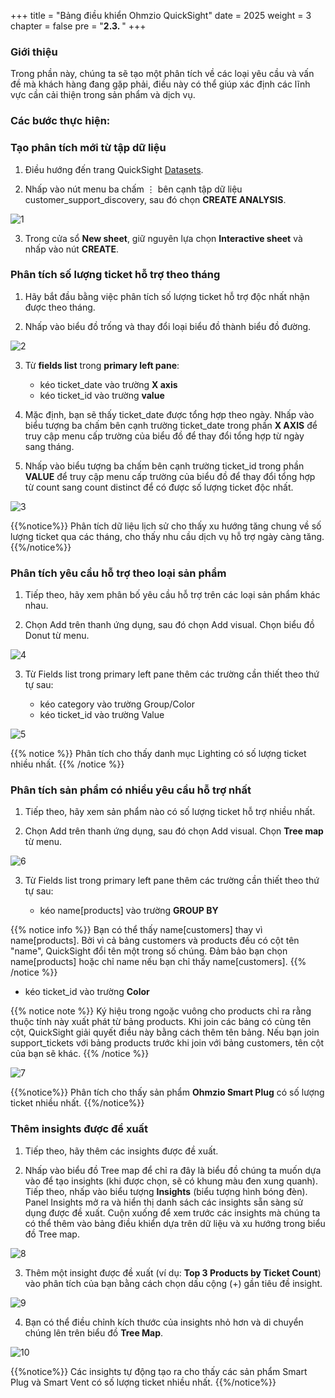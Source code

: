 +++
title = "Bảng điều khiển Ohmzio QuickSight"
date = 2025
weight = 3
chapter = false
pre = "<b>2.3. </b>"
+++

### Giới thiệu

Trong phần này, chúng ta sẽ tạo một phân tích về các loại yêu cầu và vấn đề mà khách hàng đang gặp phải, điều này có thể giúp xác định các lĩnh vực cần cải thiện trong sản phẩm và dịch vụ.

### Các bước thực hiện:

### Tạo phân tích mới từ tập dữ liệu

1. Điều hướng đến trang QuickSight [Datasets](https://quicksight.aws.amazon.com/sn/console/signup).

2. Nhấp vào nút menu ba chấm ⋮ bên cạnh tập dữ liệu customer_support_discovery, sau đó chọn **CREATE ANALYSIS**.

![1](../../../images/2/2.3/1.png)

3. Trong cửa sổ **New sheet**, giữ nguyên lựa chọn **Interactive sheet** và nhấp vào nút **CREATE**.

### Phân tích số lượng ticket hỗ trợ theo tháng

1. Hãy bắt đầu bằng việc phân tích số lượng ticket hỗ trợ độc nhất nhận được theo tháng.

2. Nhấp vào biểu đồ trống và thay đổi loại biểu đồ thành biểu đồ đường.

![2](../../../images/2/2.3/2.png)

3. Từ **fields list** trong **primary left pane**:

   * kéo ticket_date vào trường **X axis**
   * kéo ticket_id vào trường **value**

4. Mặc định, bạn sẽ thấy ticket_date được tổng hợp theo ngày. Nhấp vào biểu tượng ba chấm bên cạnh trường ticket_date trong phần **X AXIS** để truy cập menu cấp trường của biểu đồ để thay đổi tổng hợp từ ngày sang tháng.

5. Nhấp vào biểu tượng ba chấm bên cạnh trường ticket_id trong phần **VALUE** để truy cập menu cấp trường của biểu đồ để thay đổi tổng hợp từ count sang count distinct để có được số lượng ticket độc nhất.

![3](../../../images/2/2.3/3.gif)

{{%notice%}}
Phân tích dữ liệu lịch sử cho thấy xu hướng tăng chung về số lượng ticket qua các tháng, cho thấy nhu cầu dịch vụ hỗ trợ ngày càng tăng.
{{%/notice%}}

### Phân tích yêu cầu hỗ trợ theo loại sản phẩm

1. Tiếp theo, hãy xem phân bố yêu cầu hỗ trợ trên các loại sản phẩm khác nhau.

2. Chọn Add trên thanh ứng dụng, sau đó chọn Add visual. Chọn biểu đồ Donut từ menu.

![4](../../../images/2/2.3/4.png)

3. Từ Fields list trong primary left pane thêm các trường cần thiết theo thứ tự sau:

   * kéo category vào trường Group/Color
   * kéo ticket_id vào trường Value

![5](../../../images/2/2.3/5.gif)

{{% notice %}}
Phân tích cho thấy danh mục Lighting có số lượng ticket nhiều nhất.
{{% /notice %}}

### Phân tích sản phẩm có nhiều yêu cầu hỗ trợ nhất

1. Tiếp theo, hãy xem sản phẩm nào có số lượng ticket hỗ trợ nhiều nhất.

2. Chọn Add trên thanh ứng dụng, sau đó chọn Add visual. Chọn **Tree map** từ menu.

![6](../../../images/2/2.3/6.png)

3. Từ Fields list trong primary left pane thêm các trường cần thiết theo thứ tự sau:

   * kéo name[products] vào trường **GROUP BY**

{{% notice info %}}
Bạn có thể thấy name[customers] thay vì name[products]. Bởi vì cả bảng customers và products đều có cột tên "name", QuickSight đổi tên một trong số chúng. Đảm bảo bạn chọn name[products] hoặc chỉ name nếu bạn chỉ thấy name[customers].
{{% /notice %}}

   * kéo ticket_id vào trường **Color**

{{% notice note %}}
Ký hiệu trong ngoặc vuông cho products chỉ ra rằng thuộc tính này xuất phát từ bảng products. Khi join các bảng có cùng tên cột, QuickSight giải quyết điều này bằng cách thêm tên bảng. Nếu bạn join support_tickets với bảng products trước khi join với bảng customers, tên cột của bạn sẽ khác.
{{% /notice %}}

![7](../../../images/2/2.3/7.gif)

{{%notice%}}
Phân tích cho thấy sản phẩm **Ohmzio Smart Plug** có số lượng ticket nhiều nhất.
{{%/notice%}}

### Thêm insights được đề xuất

1. Tiếp theo, hãy thêm các insights được đề xuất.

2. Nhấp vào biểu đồ Tree map để chỉ ra đây là biểu đồ chúng ta muốn dựa vào để tạo insights (khi được chọn, sẽ có khung màu đen xung quanh). Tiếp theo, nhấp vào biểu tượng **Insights** (biểu tượng hình bóng đèn). Panel Insights mở ra và hiển thị danh sách các insights sẵn sàng sử dụng được đề xuất. Cuộn xuống để xem trước các insights mà chúng ta có thể thêm vào bảng điều khiển dựa trên dữ liệu và xu hướng trong biểu đồ Tree map.

![8](../../../images/2/2.3/8.png)

3. Thêm một insight được đề xuất (ví dụ: **Top 3 Products by Ticket Count**) vào phân tích của bạn bằng cách chọn dấu cộng (+) gần tiêu đề insight.

![9](../../../images/2/2.3/9.png)

4. Bạn có thể điều chỉnh kích thước của insights nhỏ hơn và di chuyển chúng lên trên biểu đồ **Tree Map**.

![10](../../../images/2/2.3/10.gif)

{{%notice%}}
Các insights tự động tạo ra cho thấy các sản phẩm Smart Plug và Smart Vent có số lượng ticket nhiều nhất.
{{%/notice%}}
